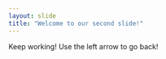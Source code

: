 ```yaml
---
layout: slide
title: "Welcome to our second slide!"
---
```

Keep working!
Use the left arrow to go back!

